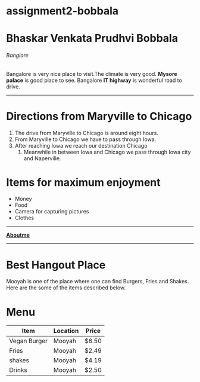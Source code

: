 # assignment2-bobbala

# Bhaskar Venkata Prudhvi Bobbala

###### Banglore

Bangalore is very nice place to visit.The climate is very good. **Mysore palace** is good place to see.
Bangalore **IT highway** is wonderful road to drive.

***

# Directions from Maryville to Chicago

1. The drive from Maryville to Chicago is around eight hours.
2. From Maryville to Chicago we have to pass through Iowa.
3. After reaching Iowa we reach our destination Chicago
   1. Meanwhile in between Iowa and Chicago we pass through Iowa city and Naperville.

# Items for maximum enjoyment

* Money
* Food
* Camera for capturing pictures
* Clothes

---

**[Aboutme](AboutMe.md)**

---

# Best Hangout Place

Mooyah is one of the place where one can find Burgers, Fries and Shakes. Here are the some of the items described below.

# Menu
| Item | Location | Price|
| --- | --- | --- |
| Vegan Burger | Mooyah | $6.50 |
| Fries | Mooyah | $2.49 |
| shakes | Mooyah | $4.19 |
| Drinks | Mooyah | $2.50 |
